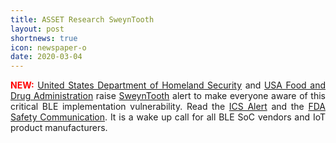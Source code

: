 ```yaml
---
title: ASSET Research SweynTooth
layout: post
shortnews: true
icon: newspaper-o
date: 2020-03-04
---
```

<p style="text-align:justify">
<font color="red"><b>NEW:</b></font> 
<a href="https://www.dhs.gov/">United States Department of Homeland Security</a> and <a href="https://www.fda.gov/home">USA Food and Drug Administration</a> 
raise <a href="https://asset-group.github.io/disclosures/sweyntooth/">SweynTooth</a> alert to make everyone aware of this critical BLE implementation 
vulnerability. Read the <a href="https://www.us-cert.gov/ics/alerts/ics-alert-20-063-01">ICS Alert</a> and the <a href="https://www.fda.gov/medical-devices/safety-communications/sweyntooth-cybersecurity-vulnerabilities-may-affect-certain-medical-devices-fda-safety-communication">FDA Safety Communication</a>. It is a wake up call for all BLE SoC vendors 
and IoT product manufacturers. 
</p> 
